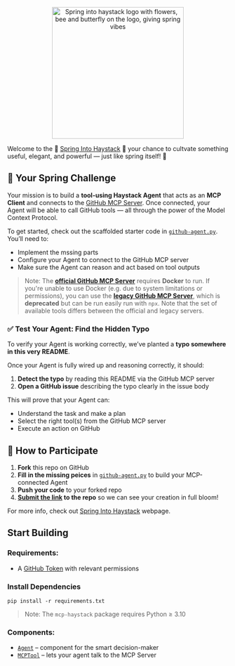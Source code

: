 <p align="center">
<img width="300" alt="Spring into haystack logo with flowers, bee and butterfly on the logo, giving spring vibes" src="/logo/spring-into-haystack-logo.png" />
</p>

Welcome to the 🌸 [Spring Into Haystack](https://haystack.deepset.ai/spring-into-haystack) 🌸 your chance to cultvate something useful, elegant, and powerful — just like spring itself! 🌼

## 🪻 Your Spring Challenge

Your mission is to build a **tool-using Haystack Agent** that acts as an **MCP Client** and connects to the [GitHub MCP Server](https://github.com/github/github-mcp-server). Once connected, your Agent will be able to call GitHub tools — all through the power of the Model Context Protocol.

To get started, check out the scaffolded starter code in [`github-agent.py`](src/github-agent.py). You’ll need to:
- Implement the mssing parts
- Configure your Agent to connect to the GitHub MCP server
- Make sure the Agent can reason and act based on tool outputs

> Note: The [**official GitHub MCP Server**](https://github.com/github/github-mcp-server) requires **Docker** to run. If you're unable to use Docker (e.g. due to system limitations or permissions), you can use the [**legacy GitHub MCP Server**](https://github.com/modelcontextprotocol/servers/tree/main/src/github), which is **deprecated** but can be run easily run with `npx`. Note that the set of available tools differs between the official and legacy servers.

### ✅ Test Your Agent: Find the Hidden Typo

To verify your Agent is working correctly, we’ve planted a **typo somewhere in this very README**.

Once your Agent is fully wired up and reasoning correctly, it should:
1. **Detect the typo** by reading this README via the GitHub MCP server  
2. **Open a GitHub issue** describing the typo clearly in the issue body

This will prove that your Agent can:
- Understand the task and make a plan
- Select the right tool(s) from the GitHub MCP server
- Execute an action on GitHub

## 🌷 How to Participate

1. **Fork** this repo on GitHub
2. **Fill in the missing peices** in [`github-agent.py`](src/github-agent.py) to build your MCP-connected Agent
3. **Push your code** to your forked repo
4. **[Submit the link](https://forms.gle/VbyhQrKz1niyzBmGA) to the repo** so we can see your creation in full bloom!

For more info, check out [Spring Into Haystack](https://haystack.deepset.ai/spring-into-haystack) webpage.

## Start Building

### Requirements:

- A [GitHub Token](https://docs.github.com/en/authentication/keeping-your-account-and-data-secure/managing-your-personal-access-tokens) with relevant permissions

### Install Dependencies

```
pip install -r requirements.txt
```
> Note: The `mcp-haystack` package requires Python ≥ 3.10

### Components:

- [`Agent`](https://docs.haystack.deepset.ai/docs/agent) – component for the smart decision-maker
- [`MCPTool`](https://docs.haystack.deepset.ai/docs/mcptool) – lets your agent talk to the MCP Server

